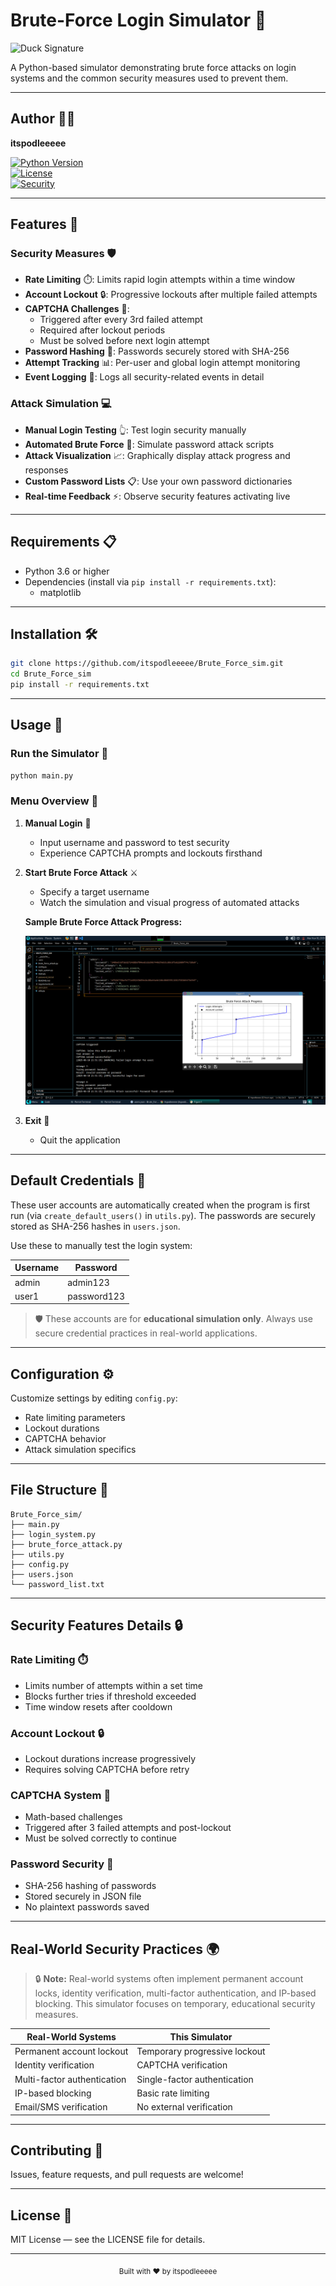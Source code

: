 # Brute-Force Login Simulator 🔐

![Duck Signature](https://cdn-icons-png.flaticon.com/128/3975/3975090.png)

A Python-based simulator demonstrating brute force attacks on login systems and the common security measures used to prevent them.

---

## Author 👨‍💻  
**itspodleeeee**

[![Python Version](https://img.shields.io/badge/python-3.6%2B-blue)](https://www.python.org/)  
[![License](https://img.shields.io/badge/license-MIT-green)](LICENSE)  
[![Security](https://img.shields.io/badge/security-educational-yellow)](https://github.com/itspodleeeee/Brute_Force_sim)  

---

## Features 🚀

### Security Measures 🛡️
- **Rate Limiting** ⏱️: Limits rapid login attempts within a time window  
- **Account Lockout** 🔒: Progressive lockouts after multiple failed attempts  
- **CAPTCHA Challenges** 🤖:  
  - Triggered after every 3rd failed attempt  
  - Required after lockout periods  
  - Must be solved before next login attempt  
- **Password Hashing** 🔐: Passwords securely stored with SHA-256  
- **Attempt Tracking** 📊: Per-user and global login attempt monitoring  
- **Event Logging** 📝: Logs all security-related events in detail  

### Attack Simulation 💻
- **Manual Login Testing** 👆: Test login security manually  
- **Automated Brute Force** 🤖: Simulate password attack scripts  
- **Attack Visualization** 📈: Graphically display attack progress and responses  
- **Custom Password Lists** 📋: Use your own password dictionaries  
- **Real-time Feedback** ⚡: Observe security features activating live  

---

## Requirements 📋
- Python 3.6 or higher  
- Dependencies (install via `pip install -r requirements.txt`):  
  - matplotlib  

---

## Installation 🛠️
```bash
git clone https://github.com/itspodleeeee/Brute_Force_sim.git
cd Brute_Force_sim
pip install -r requirements.txt
```

---

## Usage 📖

### Run the Simulator 🚀
```bash
python main.py
```

### Menu Overview 📱
1. **Manual Login** 👤  
   - Input username and password to test security  
   - Experience CAPTCHA prompts and lockouts firsthand  

2. **Start Brute Force Attack** ⚔️  
   - Specify a target username  
   - Watch the simulation and visual progress of automated attacks  

   **Sample Brute Force Attack Progress:**

   ![Brute Force Attack Progress](images/bruteforce_sample.png)

3. **Exit** 🚪  
   - Quit the application  

---

## Default Credentials 🔑

These user accounts are automatically created when the program is first run (via `create_default_users()` in `utils.py`). The passwords are securely stored as SHA-256 hashes in `users.json`.

Use these to manually test the login system:

| Username | Password    |
|----------|-------------|
| admin    | admin123    |
| user1    | password123 |

> 🛡️ These accounts are for **educational simulation only**. Always use secure credential practices in real-world applications.

---

## Configuration ⚙️  
Customize settings by editing `config.py`:
- Rate limiting parameters  
- Lockout durations  
- CAPTCHA behavior  
- Attack simulation specifics  

---

## File Structure 📁
```
Brute_Force_sim/
├── main.py
├── login_system.py
├── brute_force_attack.py
├── utils.py
├── config.py
├── users.json
└── password_list.txt
```

---

## Security Features Details 🔒

### Rate Limiting ⏱️
- Limits number of attempts within a set time  
- Blocks further tries if threshold exceeded  
- Time window resets after cooldown  

### Account Lockout 🔒
- Lockout durations increase progressively  
- Requires solving CAPTCHA before retry  

### CAPTCHA System 🤖
- Math-based challenges  
- Triggered after 3 failed attempts and post-lockout  
- Must be solved correctly to continue  

### Password Security 🔐
- SHA-256 hashing of passwords  
- Stored securely in JSON file  
- No plaintext passwords saved  

---

## Real-World Security Practices 🌍

> 🔒 **Note:** Real-world systems often implement permanent account locks, identity verification, multi-factor authentication, and IP-based blocking. This simulator focuses on temporary, educational security measures.

| Real-World Systems           | This Simulator              |
|-----------------------------|----------------------------|
| Permanent account lockout    | Temporary progressive lockout |
| Identity verification       | CAPTCHA verification       |
| Multi-factor authentication | Single-factor authentication |
| IP-based blocking           | Basic rate limiting        |
| Email/SMS verification      | No external verification   |

---

## Contributing 🤝  
Issues, feature requests, and pull requests are welcome!  

---

## License 📄  
MIT License — see the LICENSE file for details.

---

<div align="center">
  <sub>Built with ❤️ by itspodleeeee</sub>
</div>
